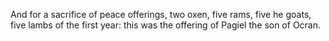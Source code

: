 And for a sacrifice of peace offerings, two oxen, five rams, five he goats, five lambs of the first year: this was the offering of Pagiel the son of Ocran.
